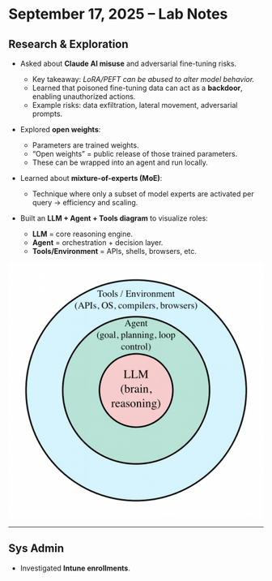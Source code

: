 # September 17, 2025 – Lab Notes

## Research & Exploration
- Asked about **Claude AI misuse** and adversarial fine-tuning risks.  
  - Key takeaway: *LoRA/PEFT can be abused to alter model behavior.*  
  - Learned that poisoned fine-tuning data can act as a **backdoor**, enabling unauthorized actions.  
  - Example risks: data exfiltration, lateral movement, adversarial prompts.

- Explored **open weights**:  
  - Parameters are trained weights.  
  - “Open weights” = public release of those trained parameters.  
  - These can be wrapped into an agent and run locally.

- Learned about **mixture-of-experts (MoE)**:  
  - Technique where only a subset of model experts are activated per query → efficiency and scaling.  

- Built an **LLM + Agent + Tools diagram** to visualize roles:  
  - **LLM** = core reasoning engine.  
  - **Agent** = orchestration + decision layer.  
  - **Tools/Environment** = APIs, shells, browsers, etc.

![diagram](/assets/img/llm/2025-09-17-llm-agent-tools-diagram.png)

---

## Sys Admin
- Investigated **Intune enrollments**.
